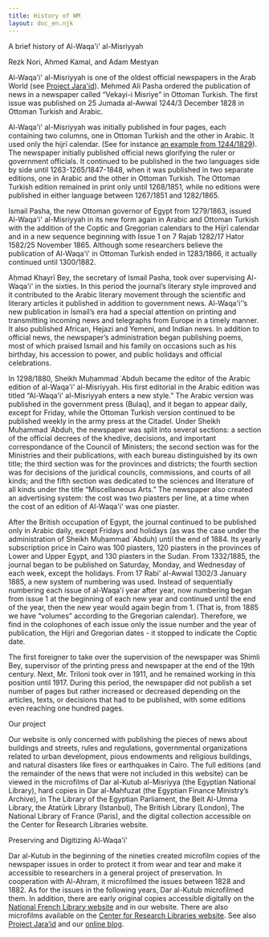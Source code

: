 ```yaml
---
title: History of WM
layout: doc_en.njk
---
```


A brief history of Al-Waqa'i' al-Misriyyah

Rezk Nori, Ahmed Kamal, and Adam Mestyan

Al-Waqa'i' al-Misriyyah is one of the oldest official newspapers in the Arab World (see [Project Jara'id](https://projectjaraid.github.io/pages/chrono.html)). Mehmed Ali Pasha ordered the publication of news in a newspaper called “Vekayi-i Misriye” in Ottoman Turkish. The first issue was published on 25 Jumada al-Awwal 1244/3 December 1828 in Ottoman Turkish and Arabic. 

Al-Waqa'i' al-Misriyyah was initially published in four pages, each containing two columns, one in Ottoman Turkish and the other in Arabic. It used only the hijrī calendar. (See for instance [an example from 1244/1829](https://gallica.bnf.fr/ark:/12148/bpt6k12150259)). The newspaper initially published official news glorifying the ruler or government officials. It continued to be published in the two languages side by side until 1263-1265/1847-1848, when it was published in two separate editions, one in Arabic and the other in Ottoman Turkish. The Ottoman Turkish edition remained in print only until 1268/1851, while no editions were published in either language between 1267/1851 and 1282/1865.

Ismail Pasha, the new Ottoman governor of Egypt from 1279/1863, issued Al-Waqa'i' al-Misriyyah in its new form again in Arabic and Ottoman Turkish with the addition of the Coptic and Gregorian calendars to the Hijrī calendar and in a new sequence beginning with Issue 1 on 7 Rajab 1282/17 Hator 1582/25 November 1865. Although some researchers believe the publication of Al-Waqa'i' in Ottoman Turkish ended in 1283/1866, it actually continued until 1300/1882.

Aḥmad Khayrī Bey, the secretary of Ismail Pasha, took over supervising Al-Waqa'i' in the sixties. In this period the journal’s literary style improved and it contributed to the Arabic literary movement through the scientific and literary articles it published in addition to government news. Al-Waqa'i'’s new publication in Ismail’s era had a special attention on printing and transmitting incoming news and telegraphs from Europe in a timely manner. It also published African, Hejazi and Yemeni, and Indian news. In addition to official news, the newspaper’s administration began publishing poems, most of which praised Ismail and his family on occasions such as his birthday, his accession to power, and public holidays and official celebrations.

In 1298/1880, Sheikh Muḥammad ʿAbduh became the editor of the Arabic edition of al-Waqa'i' al-Misriyyah. His first editorial in the Arabic edition was titled “Al-Waqa'i' al-Misriyyah enters a new style.” The Arabic version was published in the government press (Bulaq), and it began to appear daily, except for Friday, while the Ottoman Turkish version continued to be published weekly in the army press at the Citadel. Under Sheikh Muḥammad ʿAbduh, the newspaper was split into several sections: a section of the official decrees of the khedive, decisions, and important correspondance of the Council of Ministers; the second section was for the Ministries and their publications, with each bureau distinguished by its own title; the third section was for the provinces  and districts; the fourth section was for decisions of the juridical councils, commissions, and courts of all kinds; and the fifth section was dedicated to the sciences and literature of all kinds under the title “Miscellaneous Arts.” The newspaper also created an advertising system: the cost was two piasters per line, at a time when the cost of an edition of Al-Waqa'i' was one piaster.

After the British occupation of Egypt, the journal continued to be published only in Arabic daily, except Fridays and holidays (as was the case under the administration of Sheikh Muḥammad ʿAbduh) until the end of 1884. Its yearly subscription price in Cairo was 100 piasters, 120 piasters in the provinces of Lower and Upper Egypt, and 130 piasters in the Sudan. From 1332/1885, the journal began to be published on Saturday, Monday, and Wednesday of each week, except the holidays. From 17 Rabi’ al-Awwal 1302/3 January 1885, a new system of numbering was used. Instead of sequentially numbering each issue of al-Waqa'i year after year, now numbering began from issue 1 at the beginning of each new year and continued until the end of the year, then the new year would again begin from 1. (That is, from 1885 we have “volumes” according to the Gregorian calendar). Therefore, we find in the colophones of each issue only the issue number and the year of publication, the Hijri and Gregorian dates - it stopped to indicate the Coptic date.

The first foreigner to take over the supervision of the newspaper was Shimli Bey, supervisor of the printing press and newspaper at the end of the 19th century. Next, Mr. Triloni took over in 1911, and he remained working in this position until 1917. During this period, the newspaper did not publish a set number of pages but rather increased or decreased depending on the articles, texts, or decisions that had to be published, with some editions even reaching one hundred pages. 


Our project

Our website is only concerned with publishing the pieces of news about buildings and streets, rules and regulations, governmental organizations related to urban development, pious endowments and religious buildings, and natural disasters like fires or earthquakes in Cairo. The full editions (and the remainder of the news that were not included in this website) can be viewed in the microfilms of Dar al-Kutub al-Misriyya (the Egyptian National Library), hard copies in Dar al-Mahfuzat (the Egyptian Finance Ministry’s Archive), in The Library of the Egyptian Parliament, the Beit Al-Umma Library, the Atatürk Library (Istanbul), The British Library (London), The National Library of France (Paris), and the digital collection accessible on the Center for Research Libraries website. 

Preserving and Digitizing Al-Waqa'i'

Dar al-Kutub in the beginning of the nineties created microfilm copies of the newspaper issues in order to protect it from wear and tear and make it accessible to researchers in a general project of preservation. In cooperation with Al-Ahram, it microfilmed the issues between 1828 and 1882. As for the issues in the following years, Dar al-Kutub microfilmed them. In addition, there are early original copies accessible digitally on the [National French Library website](https://gallica.bnf.fr/ark:/12148/cb39902117n/date) and in our website. There are also microfilms available on the [Center for Research Libraries website](http://ddsnext.crl.edu/titles/260/items). See also [Project Jara’id](https://projectjaraid.github.io/pages/chrono.html) and our [online blog](https://cairemoderne.hypotheses.org/). 








